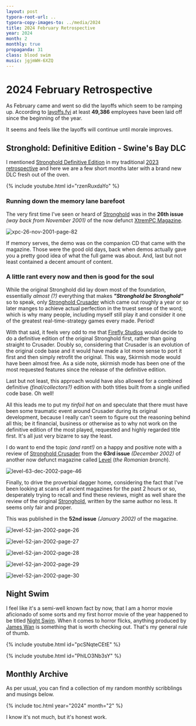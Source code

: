 ```yaml
---
layout: post
typora-root-url: ..
typora-copy-images-to: ../media/2024
title: 2024 February Retrospective
year: 2024
month: 2
monthly: true
propaganda: 31
class: blood swim
music: jgjmWH-6XZQ
---
```

2024 February Retrospective
==========================

As February came and went so did the layoffs which seem to be ramping up. According to [layoffs.fyi][layoffs] at least **49,386** employees have been laid off since the beginning of the year.

It seems and feels like the layoffs will continue until morale improves.

## Stronghold: Definitive Edition - Swine's Bay DLC

I mentioned [Stronghold Definitive Edition][strongholdde] in my traditional [2023 retrospective][2023retrospective] and here we are a few short months later with a brand new DLC fresh out of the oven.

{% include youtube.html id="rzenRuxdaYo" %}

### Running down the memory lane barefoot

The very first time I've seen or heard of [Stronghold][stronghold] was in the **26th issue** *(way back from November 2001)* of the now defunct [XtremPC Magazine][extrempc].

![xpc-26-nov-2001-page-82](/media/2024/xpc-26-nov-2001-page-82.png)

If memory serves, the demo was on the companion CD that came with the magazine. Those were the good old days, back when demos actually gave you a pretty good idea of what the full game was about. And, last but not least contained a decent amount of content.

### A little rant every now and then is good for the soul

While the original Stronghold did lay down most of the foundation, essentially *almost (?)* everything that makes ***"Stronghold be Stronghold"*** so to speak, only [Stronghold Crusader][strongholdcrusader] which came out roughly a year or so later manges to achieve actual perfection in the truest sense of the word; which is why many people, including myself still play it and consider it one of the greatest real-time-strategy games every made. Period!

With that said, it feels very odd to me that [Firefly Studios][fireflystudios] would decide to do a definitive edition of the original Stronghold first, rather than going straight to Crusader. Doubly so, considering that Crusader is an evolution of the original code base and it would have made a lot more sense to port it first and then simply retrofit the original. This way, Skirmish mode would have been almost free. As a side note, skirmish mode has been one of the most requested features since the release of the definitive edition.

Last but not least, this approach would have also allowed for a combined definitive *(final/collectors?)* edition with both titles built from a single unified code base. Oh well!

All this leads me to put my *tinfoil hat* on and speculate that there must have been some traumatic event around Crusader during its original development, because I really can't seem to figure out the reasoning behind all this; be it financial, business or otherwise as to why not work on the definitive edition of the most played, requested and highly regarded title first. It's all just very bizarre to say the least.

I do want to end the topic *(and rant!)* on a happy and positive note with a review of [Stronghold Crusader][strongholdcrusader] from the **63rd issue** *(December 2002)* of another now defunct magazine called [Level][level] (*the Romanian branch*).

![level-63-dec-2002-page-46](/media/2024/level-63-dec-2002-page-46.png)

Finally, to drive the proverbial dagger home, considering the fact that I've been looking at scans of ancient magazines for the past 2 hours or so, desperately trying to recall and find these reviews, might as well share the review of the original [Stronghold][stronghold], written by the same author no less. It seems only fair and proper.

This was published in the **52nd issue** *(January 2002)* of the magazine.

![level-52-jan-2002-page-26](/media/2024/level-52-jan-2002-page-26.png)

![level-52-jan-2002-page-27](/media/2024/level-52-jan-2002-page-27.png)

![level-52-jan-2002-page-28](/media/2024/level-52-jan-2002-page-28.png)

![level-52-jan-2002-page-29](/media/2024/level-52-jan-2002-page-29.png)

![level-52-jan-2002-page-30](/media/2024/level-52-jan-2002-page-30.png)

## Night Swim

I feel like it's a semi-well known fact by now, that I am a horror movie aficionado of some sorts and my first horror movie of the year happened to be titled [Night Swim][nightswim]. When it comes to horror flicks, anything produced by [James Wan][jameswan] is something that is worth checking out. That's my general rule of thumb.

{% include youtube.html id="pcSNqteCEtE" %}

{% include youtube.html id="PhlLO3Nb3sY" %}

## Monthly Archive

As per usual, you can find a collection of my random monthly scribblings and musings below.

{% include toc.html year="2024" month="2" %}

I know it's not much, but it's honest work.

[layoffs]: https://layoffs.fyi/
[nightswim]: https://en.wikipedia.org/wiki/Night_Swim_(film)
[jameswan]: https://en.wikipedia.org/wiki/James_Wan
[strongholdde]: https://store.steampowered.com/app/2140020/Stronghold_Definitive_Edition/
[2023retrospective]: /2023/12/31/2023-restrospective/
[extrempc]: https://en.wikipedia.org/wiki/XtremPC
[stronghold]: https://en.wikipedia.org/wiki/Stronghold_(2001_video_game)
[strongholdcrusader]: https://en.wikipedia.org/wiki/Stronghold:_Crusader
[fireflystudios]: https://en.wikipedia.org/wiki/Firefly_Studios
[level]: https://en.wikipedia.org/wiki/Level_(magazine)
